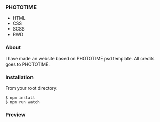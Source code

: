 <h3><a id="PHOTOTIME_0"></a>PHOTOTIME</h3>
<ul>
<li>HTML</li>
<li>CSS</li>
<li>SCSS</li>
<li>RWD</li>
</ul>
<h3><a id="About_7"></a>About</h3>
<p>I have made an website based on PHOTOTIME psd template. All credits goes to PHOTOTIME.</p>
<h3><a id="Installation_11"></a>Installation</h3>
<p>From your root directory:</p>
<pre><code class="language-sh">$ npm install
$ npm run watch
</code></pre>
<h3><a id="Preview_20"></a>Preview</h3>